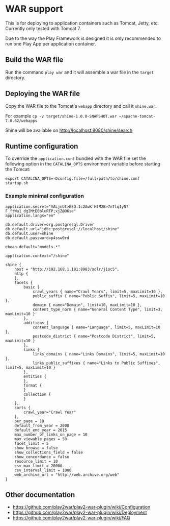 # WAR support
This is for deploying to application containers such as Tomcat, Jetty, etc. Currently only tested with Tomcat 7.

Due to the way the Play Framework is designed it is only recommended to run one Play App per application container.

## Build the WAR file
Run the command `play war` and it will assemble a war file in the `target` directory.

## Deploying the WAR file
Copy the WAR file to the Tomcat's `webapp` directory and call it `shine.war`.

For example `cp -v target/shine-1.0.0-SNAPSHOT.war ~/apache-tomcat-7.0.62/webapps`

Shine will be available on [http://localhost:8080/shine/search](http://localhost:8080/shine/search)

## Runtime configuration
To override the `application.conf` bundled with the WAR file set the following option in the `CATALINA_OPTS` environment variable before starting the Tomcat:

```
export CATALINA_OPTS=-Dconfig.file=/full/path/to/shine.conf
startup.sh
```

### Example minimal configuration
```
application.secret="VALjnUt>B8Q:1c2AwK`HfM2B>7nTlqIyN?F_ftWu1_dgIMtE0bluRTP;xjZ@OKse"
application.langs="en"

db.default.driver=org.postgresql.Driver
db.default.url="jdbc:postgresql://localhost/shine"
db.default.user=shine
db.default.password=p4ssw0rd

ebean.default="models.*"

application.context="/shine"

shine {
    host = "http://192.168.1.181:8983/solr/jisc5",
    http {
    },
    facets {
        basic {
            crawl_years { name="Crawl Years", limit=5, maxLimit=10 },
            public_suffix { name="Public Suffix", limit=5, maxLimit=10 },
            domain { name="Domain", limit=10, maxLimit=10 },
            content_type_norm { name="General Content Type", limit=3, maxLimit=10 }
        },
        additions {
            content_language { name="Language", limit=5, maxLimit=10 },
            postcode_district { name="Postcode District", limit=5, maxLimit=10 }
        },
        links {
            links_domains { name="Links Domains", limit=5, maxLimit=10 },
            links_public_suffixes { name="Links to Public Suffixes", limit=5, maxLimit=10 }
        },
        entities {
        },
        format {
        }
        collection {
        }
    },
    sorts {
        crawl_year="Crawl Year"
    },
    per_page = 10
    default_from_year = 2000
    default_end_year = 2015
    max_number_of_links_on_page = 10
    max_viewable_pages = 50
    facet_limit = 5
    show_browse = false
    show_collections_field = false
    show_concordance = false
    resource_limit = 10
    csv_max_limit = 20000
    csv_interval_limit = 1000
    web_archive_url = "http://web.archive.org/web"
}
```

## Other documentation
- https://github.com/play2war/play2-war-plugin/wiki/Configuration
- https://github.com/play2war/play2-war-plugin/wiki/Deployment
- https://github.com/play2war/play2-war-plugin/wiki/FAQ